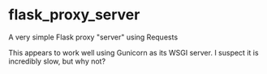 # flask_proxy_server
A very simple Flask proxy "server" using Requests

This appears to work well using Gunicorn as its WSGI server.  I suspect it is incredibly slow, but why not?
